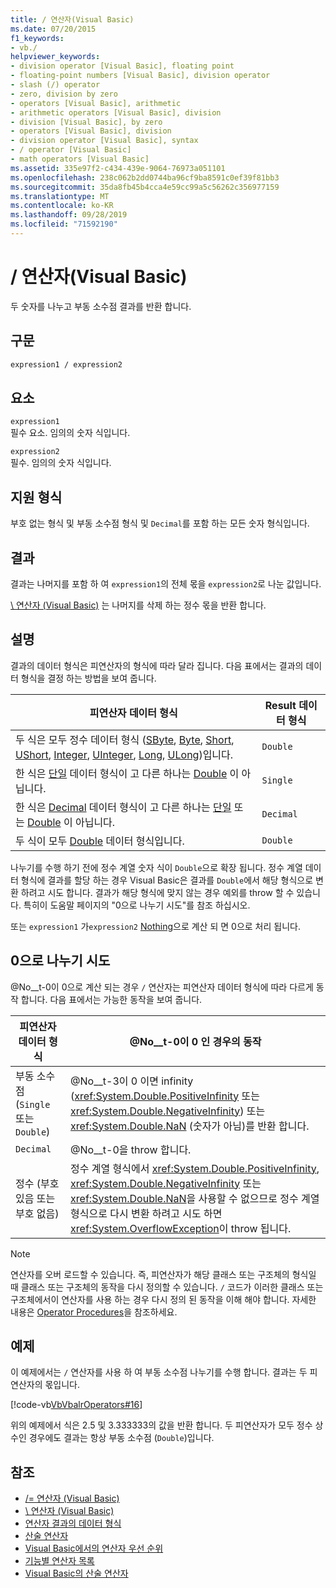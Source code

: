 ```yaml
---
title: / 연산자(Visual Basic)
ms.date: 07/20/2015
f1_keywords:
- vb./
helpviewer_keywords:
- division operator [Visual Basic], floating point
- floating-point numbers [Visual Basic], division operator
- slash (/) operator
- zero, division by zero
- operators [Visual Basic], arithmetic
- arithmetic operators [Visual Basic], division
- division [Visual Basic], by zero
- operators [Visual Basic], division
- division operator [Visual Basic], syntax
- / operator [Visual Basic]
- math operators [Visual Basic]
ms.assetid: 335e97f2-c434-439e-9064-76973a051101
ms.openlocfilehash: 238c062b2dd0744ba96cf9ba8591c0ef39f81bb3
ms.sourcegitcommit: 35da8fb45b4cca4e59cc99a5c56262c356977159
ms.translationtype: MT
ms.contentlocale: ko-KR
ms.lasthandoff: 09/28/2019
ms.locfileid: "71592190"
---
```

# <a name="-operator-visual-basic"></a>/ 연산자(Visual Basic)
두 숫자를 나누고 부동 소수점 결과를 반환 합니다.  
  
## <a name="syntax"></a>구문  
  
```vb  
expression1 / expression2  
```  
  
## <a name="parts"></a>요소  
 `expression1`  
 필수 요소. 임의의 숫자 식입니다.  
  
 `expression2`  
 필수. 임의의 숫자 식입니다.  
  
## <a name="supported-types"></a>지원 형식  
 부호 없는 형식 및 부동 소수점 형식 및 `Decimal`를 포함 하는 모든 숫자 형식입니다.  
  
## <a name="result"></a>결과  
 결과는 나머지를 포함 하 여 `expression1`의 전체 몫을 `expression2`로 나눈 값입니다.  
  
 [\ 연산자 (Visual Basic)](../../../visual-basic/language-reference/operators/integer-division-operator.md) 는 나머지를 삭제 하는 정수 몫을 반환 합니다.  
  
## <a name="remarks"></a>설명  
 결과의 데이터 형식은 피연산자의 형식에 따라 달라 집니다. 다음 표에서는 결과의 데이터 형식을 결정 하는 방법을 보여 줍니다.  
  
|피연산자 데이터 형식|Result 데이터 형식|  
|------------------------|----------------------|  
|두 식은 모두 정수 데이터 형식 ([SByte](../../../visual-basic/language-reference/data-types/sbyte-data-type.md), [Byte](../../../visual-basic/language-reference/data-types/byte-data-type.md), [Short](../../../visual-basic/language-reference/data-types/short-data-type.md), [UShort](../../../visual-basic/language-reference/data-types/ushort-data-type.md), [Integer](../../../visual-basic/language-reference/data-types/integer-data-type.md), [UInteger](../../../visual-basic/language-reference/data-types/uinteger-data-type.md), [Long](../../../visual-basic/language-reference/data-types/long-data-type.md), [ULong](../../../visual-basic/language-reference/data-types/ulong-data-type.md))입니다.|`Double`|  
|한 식은 [단일](../../../visual-basic/language-reference/data-types/single-data-type.md) 데이터 형식이 고 다른 하나는 [Double](../../../visual-basic/language-reference/data-types/double-data-type.md) 이 아닙니다.|`Single`|  
|한 식은 [Decimal](../../../visual-basic/language-reference/data-types/decimal-data-type.md) 데이터 형식이 고 다른 하나는 [단일](../../../visual-basic/language-reference/data-types/single-data-type.md) 또는 [Double](../../../visual-basic/language-reference/data-types/double-data-type.md) 이 아닙니다.|`Decimal`|  
|두 식이 모두 [Double](../../../visual-basic/language-reference/data-types/double-data-type.md) 데이터 형식입니다.|`Double`|  
  
 나누기를 수행 하기 전에 정수 계열 숫자 식이 `Double`으로 확장 됩니다. 정수 계열 데이터 형식에 결과를 할당 하는 경우 Visual Basic은 결과를 `Double`에서 해당 형식으로 변환 하려고 시도 합니다. 결과가 해당 형식에 맞지 않는 경우 예외를 throw 할 수 있습니다. 특히이 도움말 페이지의 "0으로 나누기 시도"를 참조 하십시오.  
  
 또는 `expression1` 가`expression2` [Nothing](../../../visual-basic/language-reference/nothing.md)으로 계산 되 면 0으로 처리 됩니다.  
  
## <a name="attempted-division-by-zero"></a>0으로 나누기 시도  
 @No__t-0이 0으로 계산 되는 경우 `/` 연산자는 피연산자 데이터 형식에 따라 다르게 동작 합니다. 다음 표에서는 가능한 동작을 보여 줍니다.  
  
|피연산자 데이터 형식|@No__t-0이 0 인 경우의 동작|  
|------------------------|---------------------------------------|  
|부동 소수점 (`Single` 또는 `Double`)|@No__t-3이 0 이면 infinity (<xref:System.Double.PositiveInfinity> 또는 <xref:System.Double.NegativeInfinity>) 또는 <xref:System.Double.NaN> (숫자가 아님)를 반환 합니다.|  
|`Decimal`|@No__t-0을 throw 합니다.|  
|정수 (부호 있음 또는 부호 없음)|정수 계열 형식에서 <xref:System.Double.PositiveInfinity>, <xref:System.Double.NegativeInfinity> 또는 <xref:System.Double.NaN>을 사용할 수 없으므로 정수 계열 형식으로 다시 변환 하려고 시도 하면 <xref:System.OverflowException>이 throw 됩니다.|  
  
> [!NOTE]
> 연산자를 오버 로드할 수 있습니다. 즉, 피연산자가 해당 클래스 또는 구조체의 형식일 때 클래스 또는 구조체의 동작을 다시 정의할 수 있습니다. `/` 코드가 이러한 클래스 또는 구조체에서이 연산자를 사용 하는 경우 다시 정의 된 동작을 이해 해야 합니다. 자세한 내용은 [Operator Procedures](../../../visual-basic/programming-guide/language-features/procedures/operator-procedures.md)을 참조하세요.  
  
## <a name="example"></a>예제  
 이 예제에서는 `/` 연산자를 사용 하 여 부동 소수점 나누기를 수행 합니다. 결과는 두 피연산자의 몫입니다.  
  
 [!code-vb[VbVbalrOperators#16](~/samples/snippets/visualbasic/VS_Snippets_VBCSharp/VbVbalrOperators/VB/Class1.vb#16)]  
  
 위의 예제에서 식은 2.5 및 3.333333의 값을 반환 합니다. 두 피연산자가 모두 정수 상수인 경우에도 결과는 항상 부동 소수점 (`Double`)입니다.  
  
## <a name="see-also"></a>참조

- [/= 연산자 (Visual Basic)](../../../visual-basic/language-reference/operators/floating-point-division-assignment-operator.md)
- [\ 연산자 (Visual Basic)](../../../visual-basic/language-reference/operators/integer-division-operator.md)
- [연산자 결과의 데이터 형식](../../../visual-basic/language-reference/operators/data-types-of-operator-results.md)
- [산술 연산자](../../../visual-basic/language-reference/operators/arithmetic-operators.md)
- [Visual Basic에서의 연산자 우선 순위](../../../visual-basic/language-reference/operators/operator-precedence.md)
- [기능별 연산자 목록](../../../visual-basic/language-reference/operators/operators-listed-by-functionality.md)
- [Visual Basic의 산술 연산자](../../../visual-basic/programming-guide/language-features/operators-and-expressions/arithmetic-operators.md)
